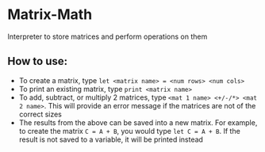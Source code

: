 # Matrix-Math
Interpreter to store matrices and perform operations on them

## How to use:
- To create a matrix, type `let <matrix name> = <num rows> <num cols>`
- To print an existing matrix, type `print <matrix name>`
- To add, subtract, or multiply 2 matrices, type `<mat 1 name> <+/-/*> <mat 2 name>`. This will provide an error message if the matrices are not of the correct sizes
- The results from the above can be saved into a new matrix. For example, to create the matrix `C = A + B`, you would type `let C = A + B`. If the result is not saved to a variable, it will be printed instead
